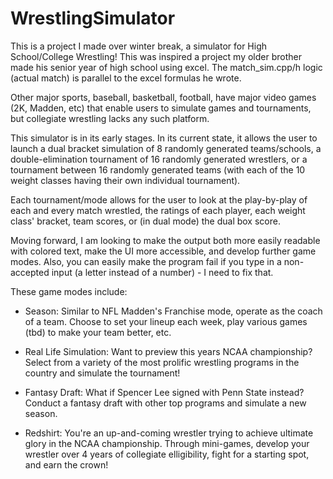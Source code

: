 # WrestlingSimulator

This is a project I made over winter break, a simulator for High School/College Wrestling! This was inspired a project my older brother made his senior year of high school using excel. The match_sim.cpp/h logic (actual match) is parallel to the excel formulas he wrote.

Other major sports, baseball, basketball, football, have major video games (2K, Madden, etc) that enable users to simulate games and tournaments, but collegiate wrestling lacks any such platform.

This simulator is in its early stages. In its current state, it allows the user to launch a dual bracket simulation of 8 randomly generated teams/schools,
a double-elimination tournament of 16 randomly generated wrestlers, or a tournament between 16 randomly generated teams (with each of the 10 weight classes having
their own individual tournament).

Each tournament/mode allows for the user to look at the play-by-play of each and every match wrestled, the ratings of each player, each weight class' bracket, team scores, or (in dual mode) the dual box score.

Moving forward, I am looking to make the output both more easily readable with colored text, make the UI more accessible, and develop further game modes.
Also, you can easily make the program fail if you type in a non-accepted input (a letter instead of a number) - I need to fix that.

These game modes include:

- Season: Similar to NFL Madden's Franchise mode, operate as the coach of a team. Choose to set your lineup each week, play various games (tbd) to make your team better, etc.
    
- Real Life Simulation: Want to preview this years NCAA championship? Select from a variety of the most prolific wrestling programs in the country and simulate   the tournament!
    
- Fantasy Draft: What if Spencer Lee signed with Penn State instead? Conduct a fantasy draft with other top programs and simulate a new season.
    
- Redshirt: You're an up-and-coming wrestler trying to achieve ultimate glory in the NCAA championship. Through mini-games, develop your wrestler over 4 years of collegiate elligibility, fight for a starting spot, and earn the crown!
              
